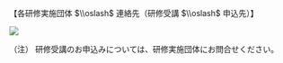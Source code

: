 【各研修実施団体 $\\oslash$ 連絡先（研修受講 $\\oslash$ 申込先）】

![](https://www.nta.go.jp/tmp/30189516-f26d-4113-a58e-ec49e3f2cd2d/images/abcca1f9b6d650dad7db17bd743e190a6b912909454c49794efbb75c1cc67b81.jpg)

（注） 研修受講のお申込みについては、研修実施団体にお問合せください。